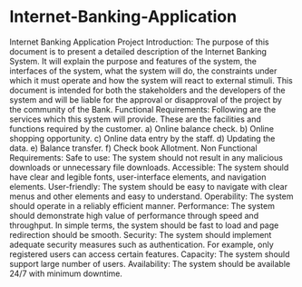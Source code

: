 # Internet-Banking-Application
Internet Banking Application Project
Introduction:
           The purpose of this document is to present a detailed description of the Internet Banking System.
           It will explain the purpose and features of the system, the interfaces of the system, what the system will do, the constraints under which it must operate and how the system will react to external stimuli. 
           This document is intended for both the stakeholders and the developers of the system and will be liable for the approval or disapproval of the project by the community of the Bank.
Functional Requirements:
           Following are the services which this system will provide. These are the facilities and functions required by the customer. 
                a) Online balance check.
                b) Online shopping opportunity. 
                c) Online data entry by the staff. 
                d) Updating the data. 
                e) Balance transfer.
                f) Check book Allotment.
Non Functional Requirements:
            Safe to use: The system should not result in any malicious downloads or unnecessary file downloads.
            Accessible: The system should have clear and legible fonts, user-interface elements, and navigation elements. 
            User-friendly: The system should be easy to navigate with clear menus and other elements and easy to understand. 
            Operability: The system should operate in a reliably efficient manner.
            Performance: The system should demonstrate high value of performance through speed and throughput. In simple terms, the system should be fast to load and                  page redirection should be smooth. 
            Security: The system should implement adequate security measures such as authentication. For example, only registered users can access certain features.                 Capacity: The system should support large number of users. 
            Availability: The system should be available 24/7 with minimum downtime.
